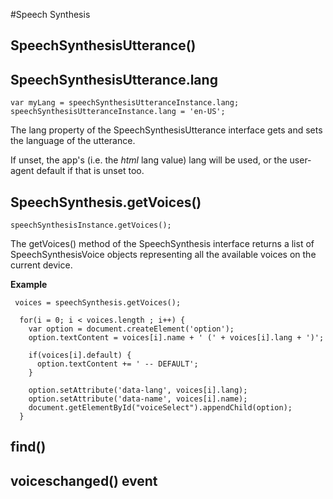 #Speech Synthesis

SpeechSynthesisUtterance()
-------------------------------------

SpeechSynthesisUtterance.lang
-------------------------------------
```
var myLang = speechSynthesisUtteranceInstance.lang;
speechSynthesisUtteranceInstance.lang = 'en-US';
```

The lang property of the SpeechSynthesisUtterance interface gets and sets the language of the utterance.

If unset, the app's (i.e. the _html_ lang value) lang will be used, or the user-agent default if that is unset too.


SpeechSynthesis.getVoices()
-------------------------------------
``speechSynthesisInstance.getVoices();``

The getVoices() method of the SpeechSynthesis interface returns a list of SpeechSynthesisVoice objects representing all the available voices on the current device.

**Example**
```
 voices = speechSynthesis.getVoices();

  for(i = 0; i < voices.length ; i++) {
    var option = document.createElement('option');
    option.textContent = voices[i].name + ' (' + voices[i].lang + ')';
    
    if(voices[i].default) {
      option.textContent += ' -- DEFAULT';
    }

    option.setAttribute('data-lang', voices[i].lang);
    option.setAttribute('data-name', voices[i].name);
    document.getElementById("voiceSelect").appendChild(option);
  }
```


find()
-------------------------------------





voiceschanged() event
-------------------------------------
